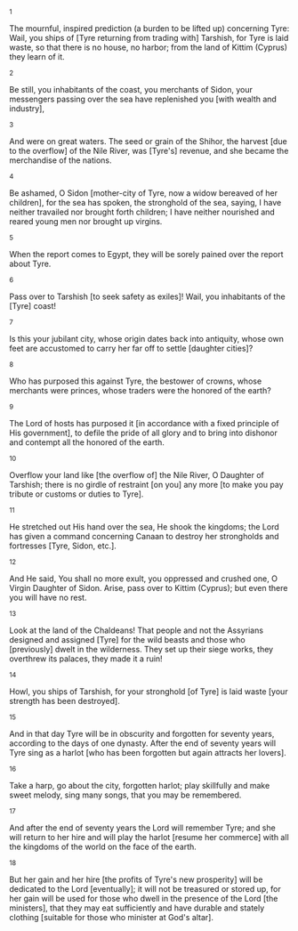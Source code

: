 <sup>1</sup> 

The mournful, inspired prediction (a burden to be lifted up) concerning Tyre: Wail, you ships of [Tyre returning from trading with] Tarshish, for Tyre is laid waste, so that there is no house, no harbor; from the land of Kittim (Cyprus) they learn of it. 

<sup>2</sup> 

Be still, you inhabitants of the coast, you merchants of Sidon, your messengers passing over the sea have replenished you [with wealth and industry], 

<sup>3</sup> 

And were on great waters. The seed or grain of the Shihor, the harvest [due to the overflow] of the Nile River, was [Tyre's] revenue, and she became the merchandise of the nations. 

<sup>4</sup> 

Be ashamed, O Sidon [mother-city of Tyre, now a widow bereaved of her children], for the sea has spoken, the stronghold of the sea, saying, I have neither travailed nor brought forth children; I have neither nourished and reared young men nor brought up virgins. 

<sup>5</sup> 

When the report comes to Egypt, they will be sorely pained over the report about Tyre. 

<sup>6</sup> 

Pass over to Tarshish [to seek safety as exiles]! Wail, you inhabitants of the [Tyre] coast! 

<sup>7</sup> 

Is this your jubilant city, whose origin dates back into antiquity, whose own feet are accustomed to carry her far off to settle [daughter cities]? 

<sup>8</sup> 

Who has purposed this against Tyre, the bestower of crowns, whose merchants were princes, whose traders were the honored of the earth? 

<sup>9</sup> 

The Lord of hosts has purposed it [in accordance with a fixed principle of His government], to defile the pride of all glory and to bring into dishonor and contempt all the honored of the earth. 

<sup>10</sup> 

Overflow your land like [the overflow of] the Nile River, O Daughter of Tarshish; there is no girdle of restraint [on you] any more [to make you pay tribute or customs or duties to Tyre]. 

<sup>11</sup> 

He stretched out His hand over the sea, He shook the kingdoms; the Lord has given a command concerning Canaan to destroy her strongholds and fortresses [Tyre, Sidon, etc.]. 

<sup>12</sup> 

And He said, You shall no more exult, you oppressed and crushed one, O Virgin Daughter of Sidon. Arise, pass over to Kittim (Cyprus); but even there you will have no rest. 

<sup>13</sup> 

Look at the land of the Chaldeans! That people and not the Assyrians designed and assigned [Tyre] for the wild beasts and those who [previously] dwelt in the wilderness. They set up their siege works, they overthrew its palaces, they made it a ruin! 

<sup>14</sup> 

Howl, you ships of Tarshish, for your stronghold [of Tyre] is laid waste [your strength has been destroyed]. 

<sup>15</sup> 

And in that day Tyre will be in obscurity and forgotten for seventy years, according to the days of one dynasty. After the end of seventy years will Tyre sing as a harlot [who has been forgotten but again attracts her lovers]. 

<sup>16</sup> 

Take a harp, go about the city, forgotten harlot; play skillfully and make sweet melody, sing many songs, that you may be remembered. 

<sup>17</sup> 

And after the end of seventy years the Lord will remember Tyre; and she will return to her hire and will play the harlot [resume her commerce] with all the kingdoms of the world on the face of the earth. 

<sup>18</sup> 

But her gain and her hire [the profits of Tyre's new prosperity] will be dedicated to the Lord [eventually]; it will not be treasured or stored up, for her gain will be used for those who dwell in the presence of the Lord [the ministers], that they may eat sufficiently and have durable and stately clothing [suitable for those who minister at God's altar].